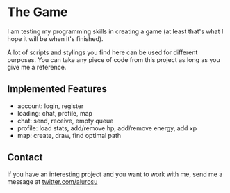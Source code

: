 # The Game
I am testing my programming skills in creating a game (at least that's what I hope it will be when it's finished).

A lot of scripts and stylings you find here can be used for different purposes. You can take any piece of code from this project as long as you give me a reference.
## Implemented Features
- account: login, register
- loading: chat, profile, map
- chat: send, receive, empty queue
- profile: load stats, add/remove hp, add/remove energy, add xp
- map: create, draw, find optimal path
## Contact
If you have an interesting project and you want to work with me, send me a message at [twitter.com/alurosu](https://twitter.com/alurosu)
